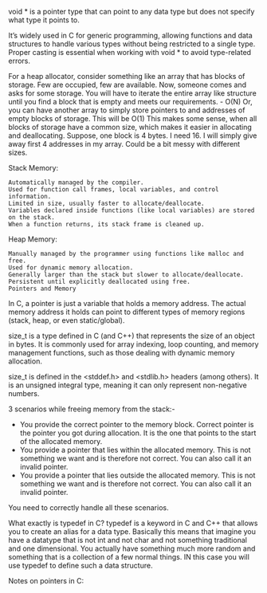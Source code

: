 void * is a pointer type that can point to any data type but does not specify what type it points to.


It’s widely used in C for generic programming, allowing functions and data structures to handle various types without being restricted to a single type.
Proper casting is essential when working with void * to avoid type-related errors.


For a heap allocator, consider something like an array that has blocks of storage.
Few are occupied, few are available.
Now, someone comes and asks for some storage. 
You will have to iterate the entire array like structure until you find a block that is empty and meets our requirements. - O(N)
Or, you can have another array to simply store pointers to and addresses of empty blocks of storage. This will be O(1)
This makes some sense, when all blocks of storage have a common size, which makes it easier in allocating and deallocating.
Suppose, one block is 4 bytes. I need 16. I will simply give away first 4 addresses in my array.
Could be a bit messy with different sizes.

Stack Memory:

    Automatically managed by the compiler.
    Used for function call frames, local variables, and control information.
    Limited in size, usually faster to allocate/deallocate.
    Variables declared inside functions (like local variables) are stored on the stack.
    When a function returns, its stack frame is cleaned up.


Heap Memory:

    Manually managed by the programmer using functions like malloc and free.
    Used for dynamic memory allocation.
    Generally larger than the stack but slower to allocate/deallocate.
    Persistent until explicitly deallocated using free.
    Pointers and Memory
    
    
In C, a pointer is just a variable that holds a memory address. The actual memory address it holds can point to different types of memory regions (stack, heap, or even static/global).

size_t is a type defined in C (and C++) that represents the size of an object in bytes. It is commonly used for array indexing, loop counting, and memory management functions, such as those dealing with dynamic memory allocation.

size_t is defined in the <stddef.h> and <stdlib.h> headers (among others).
It is an unsigned integral type, meaning it can only represent non-negative numbers.


3 scenarios while freeing memory from the stack:-
- You provide the correct pointer to the memory block. Correct pointer is the pointer you got during allocation. It is the one that points to the start of the allocated memory.
- You provide a pointer that lies within the allocated memory. This is not something we want and is therefore not correct. You can also call it an invalid pointer.
- You provide a pointer that lies outside the allocated memory. This is not something we want and is therefore not correct. You can also call it an invalid pointer.

You need to correctly handle all these scenarios.

What exactly is typedef in C?
typedef is a keyword in C and C++ that allows you to create an alias for a data type. 
Basically this means that imagine you have a datatype that is not int and not char and not something traditional and one dimensional. You actually have something much more random and something that is a collection of a few normal things. IN this case you will use typedef to define such a data structure.

Notes on pointers in C:

